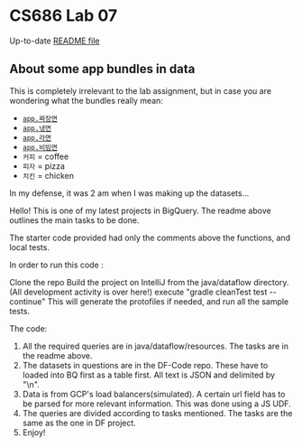 # CS686 Lab 07

Up-to-date [README file](https://github.com/cs-rocks/cs686-lectures/blob/master/labs/Lab07-README.md)

## About some app bundles in data ##

This is completely irrelevant to the lab assignment, but in case you are wondering what the bundles really mean:
 - [`app.짜장면`](https://en.wikipedia.org/wiki/Jajangmyeon)
 - [`app.냉면`](https://en.wikipedia.org/wiki/Naengmyeon)
 - [`app.라면`](https://en.wikipedia.org/wiki/Instant_noodle#South_Korea)
 - [`app.비빔면`](https://en.wikipedia.org/wiki/Paldo_bibim_men)
 - `커피` = coffee
 - `피자` = pizza
 - `치킨` = chicken

In my defense, it was 2 am when I was making up the datasets...


Hello! This is one of my latest projects in BigQuery. The readme above outlines the main tasks to be done.

The starter code provided had only the comments above the functions, and local tests.

In order to run this code :

Clone the repo
Build the project on IntelliJ from the java/dataflow directory. (All development activity is over here!)
execute "gradle cleanTest test -- continue"
This will generate the protofiles if needed, and run all the sample tests.

The code:

1. All the required queries are in java/dataflow/resources. The tasks are in the readme above.
2. The datasets in questions are in the DF-Code repo. These have to loaded into BQ first as a table first. All text is JSON and delimited by "\n". 
3. Data is from GCP's load balancers(simulated). A certain url field has to be parsed for more relevant information. This was done using a JS UDF. 
4. The queries are divided according to tasks mentioned. The tasks are the same as the one in DF project.
5. Enjoy!   
